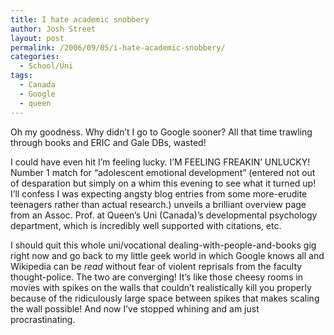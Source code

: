 ```yaml
---
title: I hate academic snobbery
author: Josh Street
layout: post
permalink: /2006/09/05/i-hate-academic-snobbery/
categories:
  - School/Uni
tags:
  - Canada
  - Google
  - queen
---
```

Oh my goodness. Why didn&#8217;t I go to Google sooner? All that time trawling through books and ERIC and Gale DBs, wasted!

I could have even hit I&#8217;m feeling lucky. I&#8217;M FEELING FREAKIN&#8217; UNLUCKY! Number 1 match for &#8220;adolescent emotional development&#8221; (entered not out of desparation but simply on a whim this evening to see what it turned up! I&#8217;ll confess I was expecting angsty blog entries from some more-erudite teenagers rather than actual research.) unveils a brilliant overview page from an Assoc. Prof. at Queen&#8217;s Uni (Canada)&#8217;s developmental psychology department, which is incredibly well supported with citations, etc.

I should quit this whole uni/vocational dealing-with-people-and-books gig right now and go back to my little geek world in which Google knows all and Wikipedia can be *read* without fear of violent reprisals from the faculty thought-police. The two are converging! It&#8217;s like those cheesy rooms in movies with spikes on the walls that couldn&#8217;t realistically kill you properly because of the ridiculously large space between spikes that makes scaling the wall possible! And now I&#8217;ve stopped whining and am just procrastinating.
